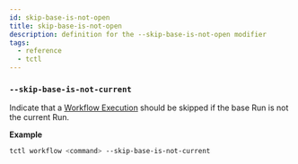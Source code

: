 ```yaml
---
id: skip-base-is-not-open
title: skip-base-is-not-open
description: definition for the --skip-base-is-not-open modifier
tags:
  - reference
  - tctl
---
```


### `--skip-base-is-not-current`

Indicate that a [Workflow Execution](/concepts/what-is-a-workflow-execution) should be skipped if the base Run is not the current Run.

**Example**

```bash
tctl workflow <command> --skip-base-is-not-current
```
